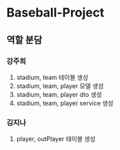 # Baseball-Project
## 역할 분담
### 강주희
1. stadium, team 테이블 생성
2. stadium, team, player 모델 생성
3. stadium, team, player dto 생성
4. stadium, team, player service 생성
   
### 김지나
1. player, outPlayer 테이블 생성
